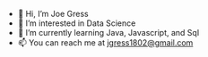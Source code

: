- 👋 Hi, I’m Joe Gress
- 👀 I’m interested in Data Science
- 🌱 I’m currently learning Java, Javascript, and Sql
- 📫 You can reach me at jgress1802@gmail.com

<!---
gress1802/gress1802 is a ✨ special ✨ repository because its `README.md` (this file) appears on your GitHub profile.
You can click the Preview link to take a look at your changes.
--->
